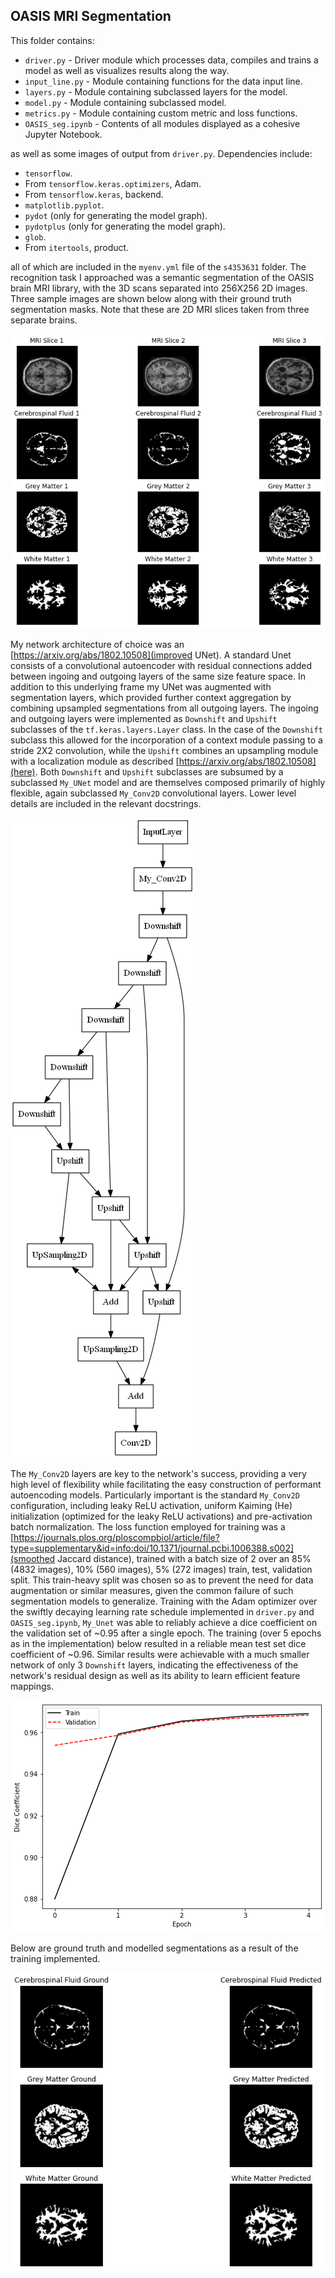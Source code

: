 ## OASIS MRI Segmentation
This folder contains:

* `driver.py` - Driver module which processes data, compiles and trains a model as well as visualizes results
along the way.
* `input_line.py` - Module containing functions for the data input line.
* `layers.py` - Module containing subclassed layers for the model.
* `model.py` - Module containing subclassed model.
* `metrics.py` - Module containing custom metric and loss functions.
* `OASIS_seg.ipynb` - Contents of all modules displayed as a cohesive Jupyter Notebook.

as well as some images of output from `driver.py`. Dependencies include:

* `tensorflow`.
* From `tensorflow.keras.optimizers`, Adam.
* From `tensorflow.keras`, backend.
* `matplotlib.pyplot`.
* `pydot` (only for generating the model graph).
* `pydotplus` (only for generating the model graph).
* `glob`.
* From `itertools`, product.

all of which are included in the `myenv.yml` file of the `s4353631` folder.
The recognition task I approached was a semantic segmentation 
of the OASIS brain MRI library, with the 3D scans separated into 256X256 2D images. Three sample images are shown below 
along with their ground truth segmentation masks. Note that these are 2D MRI slices taken from three separate brains.

![](oasis.png)

My network architecture of choice was an [https://arxiv.org/abs/1802.10508](improved UNet). 
A standard Unet consists of a convolutional autoencoder with residual connections added between ingoing and outgoing 
layers of the same size feature space. In addition to this underlying frame my UNet was augmented with segmentation 
layers, which provided further context aggregation by combining upsampled segmentations from all outgoing layers. 
The ingoing and outgoing layers were implemented as `Downshift` and `Upshift` subclasses of the `tf.keras.layers.Layer` 
class. In the case of the `Downshift` subclass this allowed for the incorporation of a context module passing to a 
stride 2X2 convolution, while the `Upshift` combines an upsampling module with a localization module as described 
[https://arxiv.org/abs/1802.10508](here). Both `Downshift` and `Upshift` subclasses are subsumed by a subclassed 
`My_UNet` model and are themselves composed primarily of highly flexible, again subclassed `My_Conv2D` convolutional 
layers. Lower level details are included in the relevant docstrings.

![](model.png)

The `My_Conv2D` layers are key to the network's success, providing a very high level of flexibility while facilitating 
the easy construction of performant autoencoding models. Particularly important is the standard `My_Conv2D` configuration, 
including leaky ReLU activation, uniform Kaiming (He) initialization (optimized for the leaky ReLU activations) and 
pre-activation batch normalization. The loss function employed for training was a 
[https://journals.plos.org/ploscompbiol/article/file?type=supplementary&id=info:doi/10.1371/journal.pcbi.1006388.s002](smoothed Jaccard distance), 
trained with a batch size of 2 over an 85% (4832 images), 10% (560 images), 5% (272 images) train, test, validation split. 
This train-heavy split was chosen so as to prevent the need for data augmentation or similar measures, given the common 
failure of such segmentation models to generalize. Training with the Adam optimizer over the swiftly decaying learning rate 
schedule implemented in `driver.py` and `OASIS_seg.ipynb`, `My_Unet` was able to reliably achieve a dice coefficient on the 
validation set of ~0.95 after a single epoch. The training (over 5 epochs as in the implementation) below resulted in a 
reliable mean test set dice coefficient of ~0.96. Similar results were achievable with a much smaller network of only 
3 `Downshift` layers, indicating the effectiveness of the network's residual design as well as its ability to learn efficient 
feature mappings.

![](dice_graph.png)

Below are ground truth and modelled segmentations as a result of the training implemented.

![](ground_vs_pred.png)

